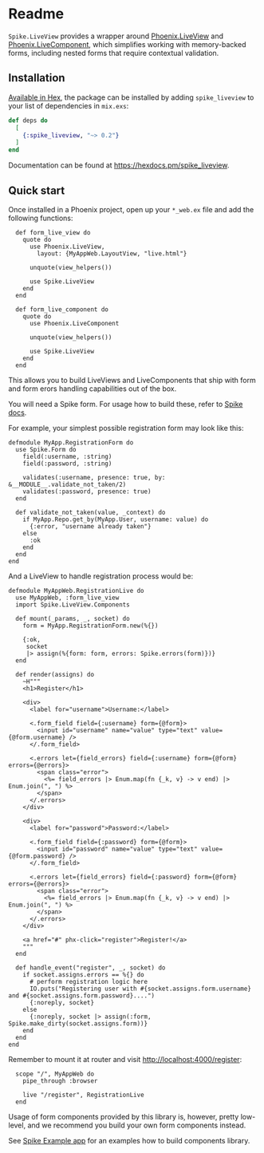 # Readme

`Spike.LiveView` provides a wrapper around
[Phoenix.LiveView](https://hexdocs.pm/phoenix_live_view/Phoenix.LiveView.html) and
[Phoenix.LiveComponent](https://hexdocs.pm/phoenix_live_view/Phoenix.LiveComponent.html),
which simplifies working with memory-backed forms, including nested forms that require
contextual validation.

## Installation

[Available in Hex](https://hex.pm/packages/spike_liveview), the package can be installed
by adding `spike_liveview` to your list of dependencies in `mix.exs`:

```elixir
def deps do
  [
    {:spike_liveview, "~> 0.2"}
  ]
end
```

Documentation can be found at <https://hexdocs.pm/spike_liveview>.

## Quick start

Once installed in a Phoenix project, open up your `*_web.ex` file and add the following
functions:

```
  def form_live_view do
    quote do
      use Phoenix.LiveView,
        layout: {MyAppWeb.LayoutView, "live.html"}

      unquote(view_helpers())

      use Spike.LiveView
    end
  end

  def form_live_component do
    quote do
      use Phoenix.LiveComponent

      unquote(view_helpers())

      use Spike.LiveView
    end
  end
```

This allows you to build LiveViews and LiveComponents that ship with form and form erors handling
capabilities out of the box.

You will need a Spike form. For usage how to build these, refer to [Spike docs](https://hexdocs.pm/spike).

For example, your simplest possible registration form may look like this:

```
defmodule MyApp.RegistrationForm do
  use Spike.Form do
    field(:username, :string)
    field(:password, :string)

    validates(:username, presence: true, by: &__MODULE__.validate_not_taken/2)
    validates(:password, presence: true)
  end

  def validate_not_taken(value, _context) do
    if MyApp.Repo.get_by(MyApp.User, username: value) do
      {:error, "username already taken"}
    else
      :ok
    end
  end
end
```

And a LiveView to handle registration process would be:


```
defmodule MyAppWeb.RegistrationLive do
  use MyAppWeb, :form_live_view
  import Spike.LiveView.Components

  def mount(_params, _, socket) do
    form = MyApp.RegistrationForm.new(%{})

    {:ok,
     socket
     |> assign(%{form: form, errors: Spike.errors(form)})}
  end

  def render(assigns) do
    ~H"""
    <h1>Register</h1>

    <div>
      <label for="username">Username:</label>

      <.form_field field={:username} form={@form}>
        <input id="username" name="value" type="text" value={@form.username} />
      </.form_field>

      <.errors let={field_errors} field={:username} form={@form} errors={@errors}>
        <span class="error">
          <%= field_errors |> Enum.map(fn {_k, v} -> v end) |> Enum.join(", ") %>
        </span>
      </.errors>
    </div>

    <div>
      <label for="password">Password:</label>

      <.form_field field={:password} form={@form}>
        <input id="password" name="value" type="text" value={@form.password} />
      </.form_field>

      <.errors let={field_errors} field={:password} form={@form} errors={@errors}>
        <span class="error">
          <%= field_errors |> Enum.map(fn {_k, v} -> v end) |> Enum.join(", ") %>
        </span>
      </.errors>
    </div>

    <a href="#" phx-click="register">Register!</a>
    """
  end

  def handle_event("register", _, socket) do
    if socket.assigns.errors == %{} do
      # perform registration logic here
      IO.puts("Registering user with #{socket.assigns.form.username} and #{socket.assigns.form.password}....")
      {:noreply, socket}   
    else
      {:noreply, socket |> assign(:form, Spike.make_dirty(socket.assigns.form))}
    end
  end
end
```

Remember to mount it at router and visit <http://localhost:4000/register>:
```
  scope "/", MyAppWeb do
    pipe_through :browser

    live "/register", RegistrationLive
  end
```


Usage of form components provided by this library is, however, pretty low-level, and we
recommend you build your own form components instead.

See [Spike Example app](https://github.com/hubertlepicki/spike_example) for an examples how to build components library.

